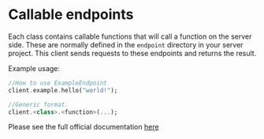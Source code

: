 # Callable endpoints

Each class contains callable functions that will call a function on the server side. These are normally defined in the `endpoint` directory in your server project. This client sends requests to these endpoints and returns the result.

Example usage:

```dart
//How to use ExampleEndpoint
client.example.hello("world!");

//Generic format.
client.<class>.<function>(...);
```

Please see the full official documentation [here](https://docs.serverpod.dev)
